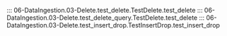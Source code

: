 ::: 06-DataIngestion.03-Delete.test_delete.TestDelete.test_delete
::: 06-DataIngestion.03-Delete.test_delete_query.TestDelete.test_delete
::: 06-DataIngestion.03-Delete.test_insert_drop.TestInsertDrop.test_insert_drop
